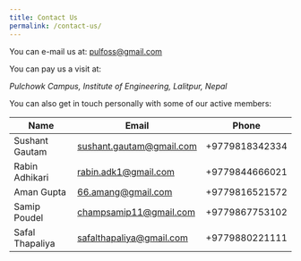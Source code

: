 ```yaml
---
title: Contact Us
permalink: /contact-us/
---
```




You can e-mail us at: <pulfoss@gmail.com>

You can pay us a visit at:

_Pulchowk Campus,
Institute of Engineering,
Lalitpur, Nepal_

You can also get in touch personally with some of our active members:

| Name             | Email                                    | Phone             |
| --------------   | ---------------------------------------- | ----------------- |
| Sushant Gautam   | <sushant.gautam@gmail.com>               | +9779818342334    |
| Rabin Adhikari   | <rabin.adk1@gmail.com>                   | +9779844666021    |
| Aman Gupta       | <66.amang@gmail.com>                     | +9779816521572    |
| Samip Poudel     | <champsamip11@gmail.com>                 | +9779867753102    |
| Safal Thapaliya  | <safalthapaliya@gmail.com>               | +9779880221111    |

